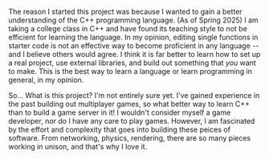 The reason I started this project was because I wanted to gain a better understanding of the C++ programming language. (As of Spring 2025) I am taking a college class in C++ and have found its teaching style to not be efficient for learning the language. In my opinion, editing single functions in starter code is not an effective way to become proficient in any language -- and I believe others would agree. I think it is far better to learn how to set up a real project, use external libraries, and build out something that *you* want to make. This is the best way to learn a language or learn programming in general, in my opinion.

So... What is this project? I'm not entirely sure yet. I've gained experience in the past building out multiplayer games, so what better way to learn C++ than to build a game server in it! I wouldn't consider myself a game developer, nor do I have any care to play games. However, I am fascinated by the effort and complexity that goes into building these peices of software. From networking, physics, rendering, there are so many pieces working in unison, and that's why I love it.
